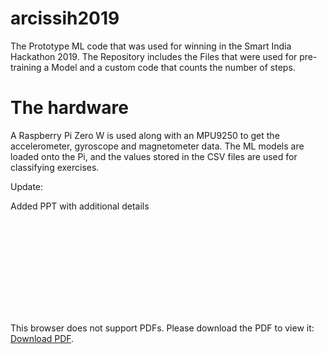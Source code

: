 # arcissih2019
The Prototype ML code that was used for winning in the Smart India Hackathon 2019. The Repository includes the Files that were used for pre-training a Model and a custom code that counts the number of steps. 

# The hardware
A Raspberry Pi Zero W is used along with an MPU9250 to get the accelerometer, gyroscope and magnetometer data. The ML models are loaded onto the Pi, and the values stored in the CSV files are used for classifying exercises.

Update:

Added PPT with additional details

<object data="https://github.com/AshutoshPandey123456/WorkoutSleeve/blob/master/SmartIndiaHackathon.pdf" width="700px" height="700px">
    <embed src="https://github.com/AshutoshPandey123456/WorkoutSleeve/blob/master/SmartIndiaHackathon.pdf">
        <p>This browser does not support PDFs. Please download the PDF to view it: <a href="https://github.com/AshutoshPandey123456/WorkoutSleeve/blob/master/SmartIndiaHackathon.pdf">Download PDF</a>.</p>
    </embed>
</object>
